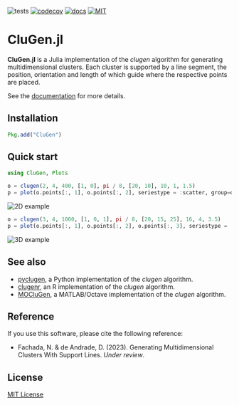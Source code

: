 ![tests](https://github.com/clugen/CluGen.jl/actions/workflows/Tests.yml/badge.svg)
[![codecov](https://codecov.io/gh/clugen/CluGen.jl/branch/main/graph/badge.svg?token=BJQ4UUK7V2)](https://codecov.io/gh/clugen/CluGen.jl)
[![docs](https://img.shields.io/badge/docs-stable-blue.svg)](https://clugen.github.io/CluGen.jl/stable)
[![MIT](https://img.shields.io/badge/license-MIT-yellowgreen.svg)](https://tldrlegal.com/license/mit-license)

# CluGen.jl

**CluGen.jl** is a Julia implementation of the *clugen* algorithm for generating
multidimensional clusters. Each cluster is supported by a line segment, the
position, orientation and length of which guide where the respective points are
placed.

See the [documentation](https://clugen.github.io/CluGen.jl/stable) for more
details.

## Installation

```julia
Pkg.add("CluGen")
```

## Quick start

```julia
using CluGen, Plots
```

```julia
o = clugen(2, 4, 400, [1, 0], pi / 8, [20, 10], 10, 1, 1.5)
p = plot(o.points[:, 1], o.points[:, 2], seriestype = :scatter, group=o.clusters)
```

![2D example](https://clugen.github.io/CluGen.jl/stable/ex2d_quick.svg)

```julia
o = clugen(3, 4, 1000, [1, 0, 1], pi / 8, [20, 15, 25], 16, 4, 3.5)
p = plot(o.points[:, 1], o.points[:, 2], o.points[:, 3], seriestype = :scatter, group=o.clusters)
```

![3D example](https://clugen.github.io/CluGen.jl/stable/ex3d_quick.svg)

## See also

* [pyclugen](https://github.com/clugen/pyclugen), a Python implementation of
  the *clugen* algorithm.
* [clugenr](https://github.com/clugen/clugenr), an R implementation of the
  *clugen* algorithm.
* [MOCluGen](https://github.com/clugen/MOCluGen), a MATLAB/Octave implementation
  of the *clugen* algorithm.

## Reference

If you use this software, please cite the following reference:

* Fachada, N. & de Andrade, D. (2023). Generating Multidimensional Clusters With
  Support Lines. *Under review*.

## License

[MIT License](LICENSE)
